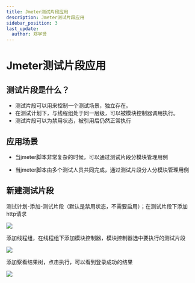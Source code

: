 ```yaml
---
title: Jmeter测试片段应用
description: Jmeter测试片段应用
sidebar_position: 3
last_update:
  author: 郑学贤
---
```

# Jmeter测试片段应用

## 测试片段是什么？

- 测试片段可以用来控制一个测试场景，独立存在。
- 在测试计划下，与线程组处于同一层级，可以被模块控制器调用执行。
- 测试片段可以为禁用状态，被引用后仍然正常执行

## 应用场景

- 当jmeter脚本非常复杂的时候，可以通过测试片段分模块管理用例

- 当jmeter脚本由多个测试人员共同完成，通过测试片段分人分模块管理用例

## 新建测试片段

测试计划-添加-测试片段（默认是禁用状态，不需要启用）；在测试片段下添加http请求

![](@site/static/img/test_img/2022-08-11-15-32-47.png)

添加线程组，在线程组下添加模块控制器，模块控制器选中要执行的测试片段

![](@site/static/img/test_img/2022-08-11-15-36-12.png)

添加察看结果树，点击执行，可以看到登录成功的结果

![](@site/static/img/test_img/2022-08-11-15-37-15.png)
